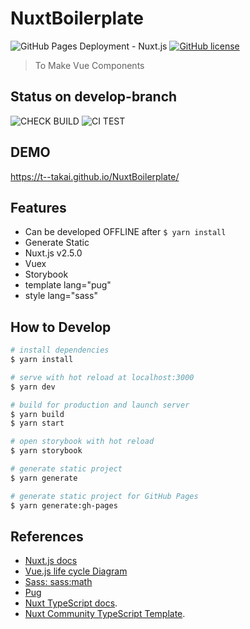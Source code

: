 # NuxtBoilerplate

![GitHub Pages Deployment - Nuxt.js](https://github.com/t--takai/NuxtBoilerplate/workflows/GitHub%20Pages%20Deployment%20-%20Nuxt.js/badge.svg)
[![GitHub license](https://img.shields.io/badge/license-MIT-blue.svg?style=flat)](https://github.com/t--takai/NuxtBoilerplate/blob/master/LICENSE)

> To Make Vue Components

## Status on develop-branch

![CHECK BUILD](https://github.com/t--takai/NuxtBoilerplate/workflows/CHECK%20BUILD/badge.svg?branch=develop)
![CI TEST](https://github.com/t--takai/NuxtBoilerplate/workflows/CI%20TEST/badge.svg?branch=develop)

## DEMO

<https://t--takai.github.io/NuxtBoilerplate/>

## Features

- Can be developed OFFLINE after `$ yarn install`
- Generate Static
- Nuxt.js v2.5.0
- Vuex
- Storybook
- template lang="pug"
- style lang="sass"

## How to Develop

``` bash
# install dependencies
$ yarn install

# serve with hot reload at localhost:3000
$ yarn dev

# build for production and launch server
$ yarn build
$ yarn start

# open storybook with hot reload
$ yarn storybook

# generate static project
$ yarn generate

# generate static project for GitHub Pages
$ yarn generate:gh-pages
```

## References

- [Nuxt.js docs](https://ja.nuxtjs.org/)
- [Vue.js life cycle Diagram](https://jp.vuejs.org/v2/guide/instance.html#ライフサイクルダイアグラム)
- [Sass: sass:math](https://sass-lang.com/documentation/modules/math)
- [Pug](https://pugjs.org/api/getting-started.html)
- [Nuxt TypeScript docs](https://typescript.nuxtjs.org/ja/).
- [Nuxt Community TypeScript Template](https://github.com/nuxt-community/typescript-template).
